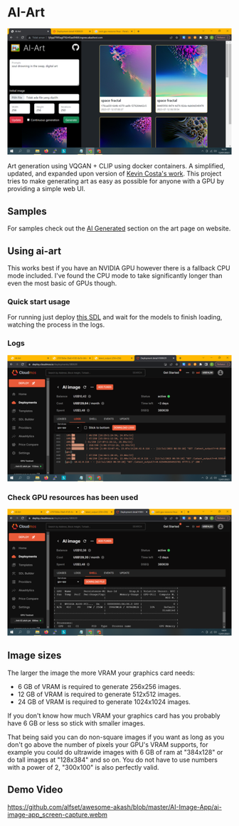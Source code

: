 # AI-Art

![AI-Art Screenshot](./AI-Image-App/Screenshot(234).png)

Art generation using VQGAN + CLIP using docker containers. A simplified,
updated, and expanded upon version of
[Kevin Costa's work](https://github.com/kcosta42/VQGAN-CLIP-Docker). This
project tries to make generating art as easy as possible for anyone with a GPU
by providing a simple web UI.


## Samples

For samples check out the [AI Generated](http://1j0gql7905agf792r45ae0hl68.ingress.akashost.com/) section
on the art page on website.


## Using ai-art

This works best if you have an NVIDIA GPU however there is a fallback CPU mode included. I've found the CPU mode to take significantly longer than even the most basic of GPUs though.


### Quick start usage
For running just deploy [this SDL](https://github.com/alfset/awesome-akash/blob/master/AI-Image-App/deploy.yaml) and wait for the models to finish loading, watching the process in the logs.

### Logs

![Checking Logs](./AI-Image-App/Screenshot(232).png)

### Check GPU resources has been used

![Checking GPU resources](./AI-Image-App/Screenshot(233).png)

## Image sizes

The larger the image the more VRAM your graphics card needs:

- 6 GB of VRAM is required to generate 256x256 images.
- 12 GB of VRAM is required to generate 512x512 images.
- 24 GB of VRAM is required to generate 1024x1024 images.

If you don't know how much VRAM your graphics card has you probably have 6 GB
or less so stick with smaller images.

That being said you can do non-square images if you want as long as you don't
go above the number of pixels your GPU's VRAM supports, for example you could
do ultrawide images with 6 GB of ram at "384x128" or do tall images at "128x384"
and so on. You do not have to use numbers with a power of 2, "300x100" is also
perfectly valid.

## Demo Video
https://github.com/alfset/awesome-akash/blob/master/AI-Image-App/ai-image-app_screen-capture.webm
